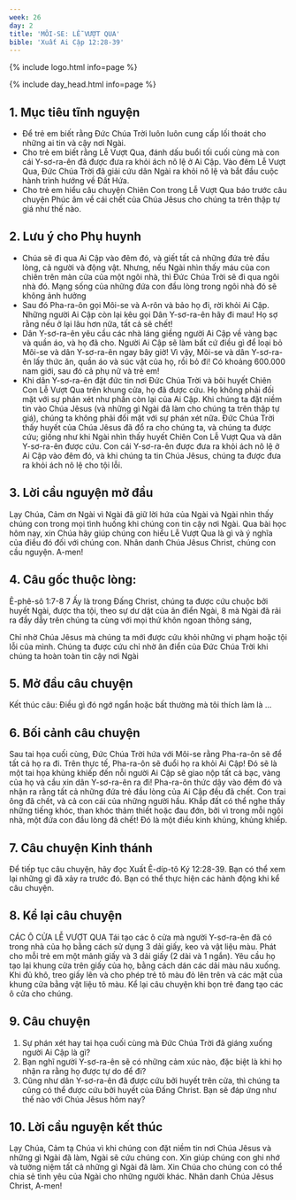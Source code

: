 ```yaml
---
week: 26
day: 2
title: 'MÔI-SE: LỄ VƯỢT QUA'
bible: 'Xuất Ai Cập 12:28-39'
---
```



{% include logo.html info=page %}

{% include day_head.html info=page %}

## 1. Mục tiêu tĩnh nguyện
- Để trẻ em biết rằng Đức Chúa Trời luôn luôn cung cấp lối thoát cho những ai tin và cậy nơi Ngài.
- Cho trẻ em biết rằng Lễ Vượt Qua, đánh dấu buổi tối cuối cùng mà con cái Y-sơ-ra-ên đã được đưa ra khỏi ách nô lệ ở Ai Cập. Vào đêm Lễ Vượt Qua, Đức Chúa Trời đã giải cứu dân Ngài ra khỏi nô lệ và bắt đầu cuộc hành trình hướng về Đất Hứa.
- Cho trẻ em hiểu câu chuyện Chiên Con trong Lễ Vượt Qua báo trước câu chuyện Phúc âm về cái chết của Chúa Jêsus cho chúng ta trên thập tự giá như thế nào.

## 2. Lưu ý cho Phụ huynh
- Chúa sẽ đi qua Ai Cập vào đêm đó, và giết tất cả những đứa trẻ đầu lòng, cả người và động vật. Nhưng, nếu Ngài nhìn thấy máu của con chiên trên màn cửa của một ngôi nhà, thì Đức Chúa Trời sẽ đi qua ngôi nhà đó. Mạng sống của những đứa con đầu lòng trong ngôi nhà đó sẽ không ảnh hưởng
- Sau đó Pha-ra-ôn gọi Môi-se và A-rôn và bảo họ đi, rời khỏi Ai Cập. Những người Ai Cập còn lại kêu gọi Dân Y-sơ-ra-ên hãy đi mau! Họ sợ rằng nếu ở lại lâu hơn nữa, tất cả sẽ chết!
- Dân Y-sơ-ra-ên yêu cầu các nhà láng giềng  người Ai Cập về vàng bạc và quần áo, và họ đã cho. Người Ai Cập sẽ làm bất cứ điều gì để loại bỏ Môi-se và dân Y-sơ-ra-ên ngay bây giờ! Vì vậy, Môi-se và dân Y-sơ-ra-ên lấy thức ăn, quần áo và súc vật của họ, rồi bỏ đi! Có khoảng 600.000 nam giới, sau đó cả phụ nữ và trẻ em!
- Khi dân Y-sơ-ra-ên đặt đức tin nơi Đức Chúa Trời và bôi huyết Chiên Con Lễ Vượt Qua trên khung cửa, họ đã được cứu. Họ không phải đối mặt với sự phán xét như phần còn lại của Ai Cập. Khi chúng ta đặt niềm tin vào Chúa Jêsus (và những gì Ngài đã làm cho chúng ta trên thập tự giá), chúng ta không phải đối mặt với sự phán xét nữa. Đức Chúa Trời thấy huyết của Chúa Jêsus đã đổ ra cho chúng ta, và chúng ta được cứu; giống như khi Ngài nhìn thấy huyết Chiên Con Lễ Vượt Qua và dân Y-sơ-ra-ên được cứu. Con cái Y-sơ-ra-ên được đưa ra khỏi ách nô lệ ở Ai Cập vào đêm đó, và khi chúng ta tin Chúa Jêsus, chúng ta được đưa ra khỏi ách nô lệ cho tội lỗi.

## 3. Lời cầu nguyện mở đầu
Lạy Chúa, Cảm ơn Ngài vì Ngài đã giữ lời hứa của Ngài và Ngài nhìn thấy chúng con trong mọi tình huống khi chúng con tin cậy nơi Ngài. Qua bài học hôm nay, xin Chúa hãy giúp chúng con hiểu Lễ Vượt Qua là gì và ý nghĩa của điều đó đối với chúng con. Nhân danh Chúa Jêsus Christ, chúng con cầu nguyện. A-men!



## 4. Câu gốc thuộc lòng:
 Ê-phê-sô 1:7-8
7 Ấy là trong Đấng Christ, chúng ta được cứu chuộc bởi huyết Ngài, được tha tội, theo sự dư dật của ân điển Ngài, 8 mà Ngài đã rải ra đầy dẫy trên chúng ta cùng với mọi thứ khôn ngoan thông sáng,

 Chỉ nhờ Chúa Jêsus mà chúng ta mới được cứu khỏi những vi phạm hoặc tội lỗi của mình. Chúng ta được cứu chỉ nhờ ân điển của Đức Chúa Trời khi chúng ta hoàn toàn tin cậy nơi Ngài

## 5. Mở đầu câu chuyện
Kết thúc câu: Điều gì đó ngớ ngẩn hoặc bất thường mà tôi thích làm là ...

## 6. Bối cảnh câu chuyện
Sau tai họa cuối cùng, Đức Chúa Trời hứa với Môi-se rằng Pha-ra-ôn sẽ để tất cả họ ra đi. Trên thực tế, Pha-ra-ôn sẽ đuổi họ ra khỏi Ai Cập! Đó sẽ là một tai họa khủng khiếp đến nỗi người Ai Cập sẽ giao nộp tất cả bạc, vàng của họ và cầu xin dân Y-sơ-ra-ên ra đi! Pha-ra-ôn thức dậy vào đêm đó và nhận ra rằng tất cả những đứa trẻ đầu lòng của Ai Cập đều đã chết. Con trai ông đã chết, và cả con cái của những người hầu. Khắp đất có thể nghe thấy những tiếng khóc, than khóc thảm thiết hoặc đau đớn, bởi vì trong mỗi ngôi nhà, một đứa con đầu lòng đã chết! Đó là một điều kinh khủng, khủng khiếp.

## 7. Câu chuyện Kinh thánh
Để tiếp tục câu chuyện, hãy đọc Xuất Ê-díp-tô Ký 12:28-39. Bạn có thể xem lại những gì đã xảy ra trước đó. Bạn có thể thực hiện các hành động khi kể câu chuyện.

## 8. Kể lại câu chuyện
CÁC Ô CỬA LỄ VƯỢT QUA
Tái tạo các ô cửa mà người Y-sơ-ra-ên đã có trong nhà của họ bằng cách sử dụng 3 dải giấy, keo và vật liệu màu. Phát cho mỗi trẻ em một mảnh giấy và 3 dải giấy (2 dài và 1 ngắn). Yêu cầu họ tạo lại khung cửa trên giấy của họ, bằng cách dán các dải màu nâu xuống. Khi đủ khô, treo giấy lên và cho phép trẻ tô màu đỏ lên trên và các mặt của khung cửa bằng vật liệu tô màu. Kể lại câu chuyện khi bọn trẻ đang tạo các ô cửa cho chúng.

## 9. Câu chuyện
1. Sự phán xét hay tai họa cuối cùng mà Đức Chúa Trời đã giáng xuống người Ai Cập là gì?
2. Bạn nghĩ người Y-sơ-ra-ên sẽ có những cảm xúc nào, đặc biệt là khi họ nhận ra rằng họ được tự do để đi?
3. Cũng như dân Y-sơ-ra-ên đã được cứu bởi huyết trên cửa, thì chúng ta cũng có thể được cứu bởi huyết của Đấng Christ. Bạn sẽ đáp ứng như thế nào với Chúa Jêsus hôm nay?

## 10. Lời cầu nguyện kết thúc
Lạy Chúa, Cảm tạ Chúa vì khi chúng con đặt niềm tin nơi Chúa Jêsus và những gì Ngài đã làm, Ngài sẽ cứu chúng con. Xin giúp chúng con ghi nhớ và tưởng niệm tất cả những gì Ngài đã làm. Xin Chúa cho chúng con có thể chia sẻ tình yêu của Ngài cho những người khác. Nhân danh Chúa Jêsus Christ, A-men!